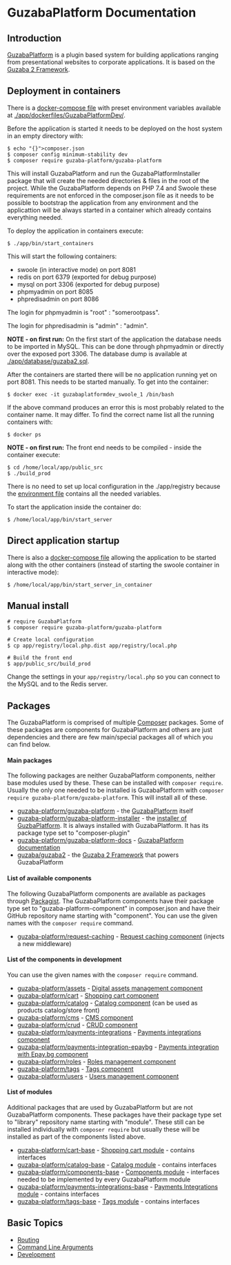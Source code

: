 # GuzabaPlatform Documentation

## Introduction

[GuzabaPlatform](https://github.com/AzonMedia/guzaba-platform) is a plugin based system for building applications ranging from presentational websites to corporate applications.
It is based on the [Guzaba 2 Framework](https://github.com/AzonMedia/guzaba2).

## Deployment in containers

There is a [docker-compose file](https://github.com/AzonMedia/guzaba-platform/blob/master/app/dockerfiles/GuzabaPlatformDev/docker-compose.yml) with preset environment variables available at [./app/dockerfiles/GuzabaPlatformDev/](https://github.com/AzonMedia/guzaba-platform/tree/master/app/dockerfiles/GuzabaPlatformDev). 

Before the application is started it needs to be deployed on the host system in an empty directory with:

```
$ echo "{}">composer.json
$ composer config minimum-stability dev
$ composer require guzaba-platform/guzaba-platform
```
This will install GuzabaPlatform and run the GuzabaPlatformInstaller package that will create the needed directories & files in the root of the project.
While the GuzabaPlatform depends on PHP 7.4 and Swoole these requirements are not enforced in the composer.json file as it needs to be possible to bootstrap the application from any environment and the applicattion will be always started in a container which already contains everything needed. 

To deploy the application in containers execute:
```
$ ./app/bin/start_containers
```
This will start the following containers:
- swoole (in interactive mode) on port 8081
- redis on port 6379 (exported for debug purpose)
- mysql on port 3306 (exported for debug purpose)
- phpmyadmin on port 8085
- phpredisadmin on port 8086

The login for phpmyadmin is "root" : "somerootpass".

The login for phpredisadmin is "admin" : "admin".

**NOTE - on first run:** On the first start of the application the database needs to be imported in MySQL. This can be done through phpmyadmin or directly over the exposed port 3306.
The database dump is available at [./app/database/guzaba2.sql](https://github.com/AzonMedia/guzaba-platform/blob/master/app/database/guzaba2.sql).

After the containers are started there will be no application running yet on port 8081. This needs to be started manually. To get into the container:
```
$ docker exec -it guzabaplatformdev_swoole_1 /bin/bash
```
If the above command produces an error this is most probably related to the container name. It may differ. To find the correct name list all the running containers with:
```
$ docker ps
```  

**NOTE - on first run:** The front end needs to be compiled - inside the container execute:
```
$ cd /home/local/app/public_src
$ ./build_prod
```

There is no need to set up local configuration in the ./app/registry because the [environment file](https://github.com/AzonMedia/guzaba-platform/blob/master/app/dockerfiles/GuzabaPlatformDev/guzaba-platform.env) contains all the needed variables.

To start the application inside the container do:
```
$ /home/local/app/bin/start_server
```

## Direct application startup

There is also a [docker-compose file](https://github.com/AzonMedia/guzaba-platform/blob/master/app/dockerfiles/GuzabaPlatform/docker-compose.yml) allowing the application to be started along with the other containers (instead of starting the swoole container in interactive mode):
```
$ /home/local/app/bin/start_server_in_container
```

## Manual install

```
# require GuzabaPlatform
$ composer require guzaba-platform/guzaba-platform

# Create local configuration
$ cp app/registry/local.php.dist app/registry/local.php

# Build the front end
$ app/public_src/build_prod
```

Change the settings in your ```app/registry/local.php``` so you can connect to the MySQL and to the Redis server. 

## Packages

The GuzabaPlatform is comprised of multiple [Composer](https://getcomposer.org/) packages.
Some of these packages are components for GuzabaPlatform and others are just dependencies and there are few main/special packages all of which you can find below.

#### Main packages

The following packages are neither GuzabaPlatform components, neither base modules used by these.
These can be installed with `composer require`.
Usually the only one needed to be installed is GuzabaPlatform with `composer require guzaba-platform/guzaba-platform`. This will install all of these.

- [guzaba-platform/guzaba-platform](https://packagist.org/packages/guzaba-platform/guzaba-platform) - the [GuzabaPlatform](https://github.com/AzonMedia/guzaba-platform) itself
- [guzaba-platform/guzaba-platform-installer](https://packagist.org/packages/guzaba-platform/guzaba-platform-installer) - the [installer of GuzbaPlatform](https://github.com/AzonMedia/guzaba-platform-installer). It is always installed with GuzabaPlatform. It has its package type set to "composer-plugin"
- [guzaba-platform/guzaba-platform-docs](https://packagist.org/packages/guzaba-platform/guzaba-platform-docs) - [GuzabaPlatform documentation](https://github.com/AzonMedia/guzaba-platform-docs)
- [guzaba/guzaba2](https://packagist.org/packages/guzaba/guzaba2) - the [Guzaba 2 Framework](https://github.com/AzonMedia/guzaba2) that powers GuzabaPlatform

#### List of available components

The following GuzabaPlatform components are available as packages through [Packagist](https://packagist.org/).
The GuzabaPlatform components have their package type set to "guzaba-platform-component" in composer.json and have their GitHub repository name starting with "component".
You can use the given names with the `composer require` command.
- [guzaba-platform/request-caching](https://packagist.org/packages/guzaba-platform/request-caching) - [Request caching component](https://github.com/AzonMedia/component-request-caching) (injects a new middleware)

#### List of the components in development 
You can use the given names with the `composer require` command. 
- [guzaba-platform/assets](https://packagist.org/packages/guzaba-platform/assets) - [Digital assets management component](https://github.com/AzonMedia/component-assets)
- [guzaba-platform/cart](https://packagist.org/packages/guzaba-platform/cart) - [Shopping cart component](https://github.com/AzonMedia/component-cart)
- [guzaba-platform/catalog](https://packagist.org/packages/guzaba-platform/catalog) - [Catalog component](https://github.com/AzonMedia/component-catalog) (can be used as products catalog/store front)
- [guzaba-platform/cms](https://packagist.org/packages/guzaba-platform/cms) - [CMS component](https://github.com/AzonMedia/component-cms)
- [guzaba-platform/crud](https://packagist.org/packages/guzaba-platform/crud) - [CRUD component](https://github.com/AzonMedia/component-crud)
- [guzaba-platform/payments-integrations](https://packagist.org/packages/guzaba-platform/payments-integrations) - [Payments integrations component](https://github.com/AzonMedia/component-payments-integrations)
- [guzaba-platform/payments-integration-epaybg](https://packagist.org/packages/guzaba-platform/payments-integration-epaybg) - [Payments integration with Epay.bg component](https://github.com/AzonMedia/component-payments-integration-epaybg)
- [guzaba-platform/roles](https://packagist.org/packages/guzaba-platform/roles) - [Roles management component](https://github.com/AzonMedia/component-roles)
- [guzaba-platform/tags](https://packagist.org/packages/guzaba-platform/tags) - [Tags component](https://github.com/AzonMedia/component-tags)
- [guzaba-platform/users](https://packagist.org/packages/guzaba-platform/users) - [Users management component](https://github.com/AzonMedia/component-users)

#### List of modules

Additional packages that are used by GuzabaPlatform but are not GuzabaPlatform components.
These packages have their package type set to "library" repository name starting with "module".
These still can be installed individually with `composer require` but usually these will be installed as part of the components listed above.
- [guzaba-platform/cart-base](https://packagist.org/packages/guzaba-platform/cart-base) - [Shopping cart module](https://github.com/AzonMedia/module-cart-base) - contains interfaces
- [guzaba-platform/catalog-base](https://packagist.org/packages/guzaba-platform/catalog-base) - [Catalog module](https://github.com/AzonMedia/module-catalog-base) - contains interfaces
- [guzaba-platform/components-base](https://packagist.org/packages/guzaba-platform/components-base) - [Components module](https://github.com/AzonMedia/module-components-base) - interfaces needed to be implemented by every GuzabaPlatform module
- [guzaba-platform/payments-integrations-base](https://packagist.org/packages/guzaba-platform/payments-integrations-base) - [Payments Integrations module](https://github.com/AzonMedia/module-payments-integrations-base) - contains interfaces
- [guzaba-platform/tags-base](https://packagist.org/packages/guzaba-platform/tags-base) - [Tags module](https://github.com/AzonMedia/module-tags-base) - contains interfaces


## Basic Topics

- [Routing](./Routing)
- [Command Line Arguments](./cli-args)
- [Development](./Development)
